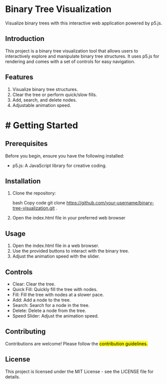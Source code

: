 # Binary Tree Visualization
Visualize binary trees with this interactive web application powered by p5.js.

<H2>Introduction</H2>
This project is a binary tree visualization tool that allows users to interactively explore and manipulate binary tree structures. It uses p5.js for rendering and comes with a set of controls for easy navigation.
<h2>Features</h2>
<ol>
    <li>Visualize binary tree structures.</li>
    <li>Clear the tree or perform quick/slow fills.</li>
    <li>Add, search, and delete nodes.</li>
    <li>Adjustable animation speed.</li>
</ol>

# # Getting Started
<h2>Prerequisites</h2>
Before you begin, ensure you have the following installed:
<ul>
  <li>p5.js: A JavaScript library for creative coding.</li>
</ul>
<h2>Installation</h2>
<ol>
  <li>Clone the repository:

bash
Copy code
git clone https://github.com/your-username/binary-tree-visualization.git
.</li>
<li>Open the index.html file in your preferred web browser</li>
</ol>
<h2>Usage</h2>
<ol>
  <li>Open the index.html file in a web browser.</li>
  <li>Use the provided buttons to interact with the binary tree.</li>
  <li>Adjust the animation speed with the slider.</li>
</ol>
<h2>Controls</h2>
<ul>
  <li>Clear: Clear the tree.</li>
  <li>Quick Fill: Quickly fill the tree with nodes.</li>
  <li>Fill: Fill the tree with nodes at a slower pace.</li>
  <li>Add: Add a node to the tree.</li>
  <li>Search: Search for a node in the tree.</li>
  <li>Delete: Delete a node from the tree.</li>
  <li>Speed Slider: Adjust the animation speed.</li>
  
</ul>
<h2>Contributing</h2>
Contributions are welcome! Please follow the <mark>contribution guidelines.</mark>

<h2>License</h2>
This project is licensed under the MIT License - see the LICENSE file for details.

